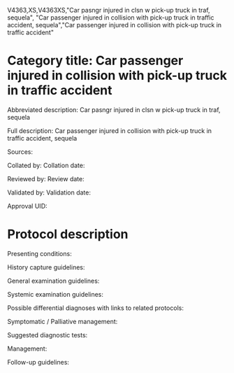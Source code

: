 V4363,XS,V4363XS,"Car pasngr injured in clsn w pick-up truck in traf, sequela", "Car passenger injured in collision with pick-up truck in traffic accident, sequela","Car passenger injured in collision with pick-up truck in traffic accident"
# Category title: Car passenger injured in collision with pick-up truck in traffic accident

Abbreviated description: Car pasngr injured in clsn w pick-up truck in traf, sequela

Full description: Car passenger injured in collision with pick-up truck in traffic accident, sequela

Sources:

Collated by:
Collation date:

Reviewed by:
Review date:

Validated by:
Validation date:

Approval UID:

# Protocol description

Presenting conditions:

History capture guidelines:

General examination guidelines:

Systemic examination guidelines:

Possible differential diagnoses with links to related protocols:

Symptomatic / Palliative management:

Suggested diagnostic tests:

Management:

Follow-up guidelines:
